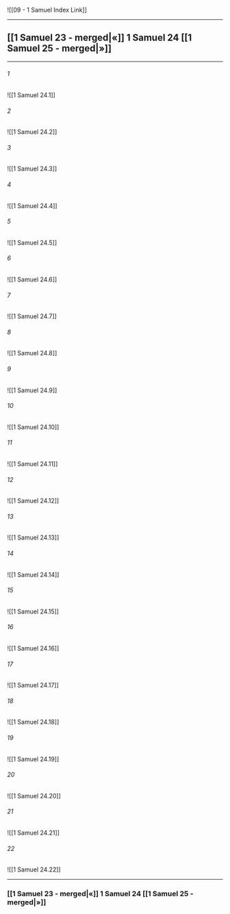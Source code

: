 ![[09 - 1 Samuel Index Link]]

---
##  [[1 Samuel 23 - merged|«]] 1 Samuel 24 [[1 Samuel 25 - merged|»]]

---

###### 1
![[1 Samuel 24.1]] 

###### 2
![[1 Samuel 24.2]] 

###### 3
![[1 Samuel 24.3]] 

###### 4
![[1 Samuel 24.4]]

###### 5 
![[1 Samuel 24.5]] 

###### 6
![[1 Samuel 24.6]] 

###### 7
![[1 Samuel 24.7]] 

###### 8
![[1 Samuel 24.8]] 

###### 9
![[1 Samuel 24.9]] 

###### 10
![[1 Samuel 24.10]] 

###### 11
![[1 Samuel 24.11]] 

###### 12
![[1 Samuel 24.12]]

###### 13
![[1 Samuel 24.13]] 

###### 14
![[1 Samuel 24.14]] 

###### 15
![[1 Samuel 24.15]]

###### 16
![[1 Samuel 24.16]] 

###### 17
![[1 Samuel 24.17]]

###### 18
![[1 Samuel 24.18]] 

###### 19
![[1 Samuel 24.19]] 

###### 20
![[1 Samuel 24.20]]

###### 21
![[1 Samuel 24.21]] 

###### 22
![[1 Samuel 24.22]] 


---
###  [[1 Samuel 23 - merged|«]] 1 Samuel 24 [[1 Samuel 25 - merged|»]]